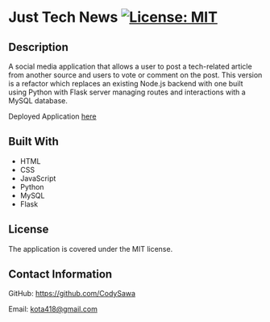 # Just Tech News [![License: MIT](https://img.shields.io/badge/License-MIT-yellow.svg)](https://opensource.org/licenses/MIT)

## Description
A social media application that allows a user to post a tech-related article from another source and users to vote or comment on the post. This version is a refactor which replaces an existing Node.js backend with one built using Python with Flask server managing routes and interactions with a MySQL database.

Deployed Application [here](https://tech-news-social.herokuapp.com/)

## Built With
* HTML
* CSS
* JavaScript
* Python
* MySQL
* Flask


 ## License
 The application is covered under the MIT license.

 ## Contact Information
 GitHub: https://github.com/CodySawa
 
 Email: kota418@gmail.com

